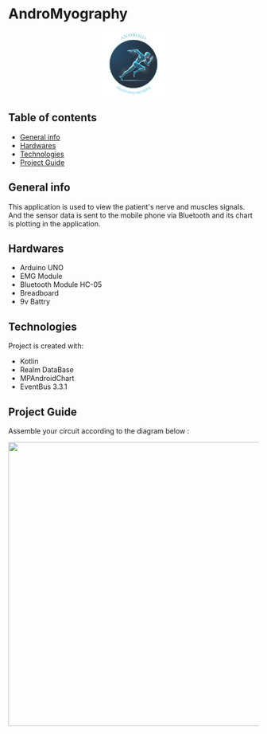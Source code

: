 # AndroMyography

<p align="center">
  <img src="media/andro_myography_logo.png" width="128px" height="128px"/>
</p>

## Table of contents
* [General info](#general-info)
* [Hardwares](#Hardwares)
* [Technologies](#technologies)
* [Project Guide](#project-guide)

## General info
This application is used to view the patient's nerve and muscles signals.        
And the sensor data is sent to the mobile phone via Bluetooth and its chart is plotting in the application.

## Hardwares
* Arduino UNO
* EMG Module
* Bluetooth Module HC-05
* Breadboard
* 9v Battry

## Technologies
Project is created with:
* Kotlin
* Realm DataBase
* MPAndroidChart
* EventBus 3.3.1

## Project Guide
Assemble your circuit according to the diagram below :
<p align="center">
  <img src="media/AndroMyographyFritzing.png.png" width="960px" height="570px"/>
</p>
